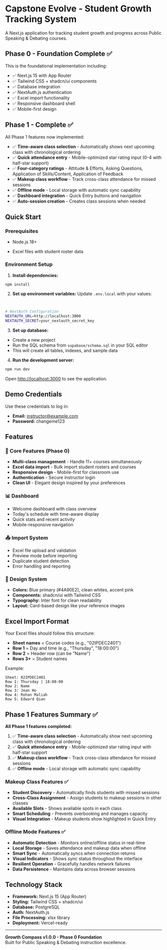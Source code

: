 # Capstone Evolve - Student Growth Tracking System

A Next.js application for tracking student growth and progress across Public Speaking & Debating courses.

## Phase 0 - Foundation Complete ✅

This is the foundational implementation including:
- ✅ Next.js 15 with App Router
- ✅ Tailwind CSS + shadcn/ui components  
- ✅ Database integration
- ✅ NextAuth.js authentication
- ✅ Excel import functionality
- ✅ Responsive dashboard shell
- ✅ Mobile-first design

## Phase 1 - Complete ✅

All Phase 1 features now implemented:
- ✅ **Time-aware class selection** - Automatically shows next upcoming class with chronological ordering
- ✅ **Quick attendance entry** - Mobile-optimized star rating input (0-4 with half-star support)
- ✅ **Four-category ratings** - Attitude & Efforts, Asking Questions, Application of Skills/Content, Application of Feedback
- ✅ **Makeup class workflow** - Track cross-class attendance for missed sessions
- ✅ **Offline mode** - Local storage with automatic sync capability
- ✅ **Dashboard integration** - Quick Entry buttons and navigation
- ✅ **Auto-session creation** - Creates class sessions when needed

## Quick Start

### Prerequisites
- Node.js 18+ 

- Excel files with student roster data

### Environment Setup

1. **Install dependencies:**
```bash
npm install
```

2. **Set up environment variables:**
Update `.env.local` with your values:
```bash


# NextAuth Configuration
NEXTAUTH_URL=http://localhost:3000
NEXTAUTH_SECRET=your_nextauth_secret_key
```

3. **Set up database:**
- Create a new project
- Run the SQL schema from `supabase/schema.sql` in your SQL editor
- This will create all tables, indexes, and sample data

4. **Run the development server:**
```bash
npm run dev
```

Open [http://localhost:3000](http://localhost:3000) to see the application.

## Demo Credentials

Use these credentials to log in:
- **Email:** instructor@example.com
- **Password:** changeme123

## Features

### 🎯 Core Features (Phase 0)
- **Multi-class management** - Handle 11+ courses simultaneously
- **Excel data import** - Bulk import student rosters and courses
- **Responsive design** - Mobile-first for classroom use
- **Authentication** - Secure instructor login
- **Clean UI** - Elegant design inspired by your preferences

### 📊 Dashboard
- Welcome dashboard with class overview
- Today's schedule with time-aware display
- Quick stats and recent activity
- Mobile-responsive navigation

### 📤 Import System
- Excel file upload and validation
- Preview mode before importing
- Duplicate student detection
- Error handling and reporting

### 🎨 Design System
- **Colors:** Blue primary (#4A90E2), clean whites, accent pink
- **Components:** shadcn/ui with Tailwind CSS
- **Typography:** Inter font for clean readability
- **Layout:** Card-based design like your reference images

## Excel Import Format

Your Excel files should follow this structure:
- **Sheet names** = Course codes (e.g., "02IPDEC2401")
- **Row 1** = Day and time (e.g., "Thursday", "18:00:00")
- **Row 2** = Header row (can be "Name")
- **Rows 3+** = Student names

Example:
```
Sheet: 02IPDEC2401
Row 1: Thursday | 18:00:00
Row 2: Name
Row 3: Jean Ho
Row 4: Rohan Maliah
Row 5: Edward Qian
```

## Phase 1 Features Summary ✅

**All Phase 1 features completed:**
1. ✅ **Time-aware class selection** - Automatically show next upcoming class with chronological ordering
2. ✅ **Quick attendance entry** - Mobile-optimized star rating input with half-star support
3. ✅ **Makeup class workflow** - Track cross-class attendance for missed sessions
4. ✅ **Offline mode** - Local storage with automatic sync capability

### Makeup Class Features ✅
- **Student Discovery** - Automatically finds students with missed sessions
- **Cross-Class Assignment** - Assign students to makeup sessions in other classes
- **Available Slots** - Shows available spots in each class
- **Smart Scheduling** - Prevents overbooking and manages capacity
- **Visual Integration** - Makeup students show highlighted in Quick Entry

### Offline Mode Features ✅
- **Automatic Detection** - Monitors online/offline status in real-time
- **Local Storage** - Saves attendance and makeup data when offline
- **Smart Sync** - Automatically syncs when connection returns
- **Visual Indicators** - Shows sync status throughout the interface
- **Resilient Operation** - Gracefully handles network failures
- **Data Persistence** - Maintains data across browser sessions

## Technology Stack

- **Framework:** Next.js 15 (App Router)
- **Styling:** Tailwind CSS + shadcn/ui
- **Database:** PostgreSQL
- **Auth:** NextAuth.js
- **File Processing:** xlsx library
- **Deployment:** Vercel-ready

---

**Growth Compass v1.0.0 - Phase 0 Foundation**  
Built for Public Speaking & Debating instruction excellence.
